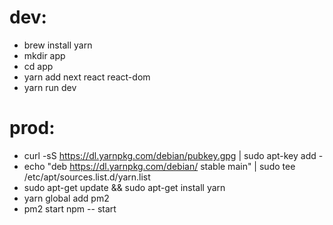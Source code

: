 dev:
=====
- brew install yarn
- mkdir app
- cd app
- yarn add next react react-dom
- yarn run dev

prod:
======
- curl -sS https://dl.yarnpkg.com/debian/pubkey.gpg | sudo apt-key add -
- echo "deb https://dl.yarnpkg.com/debian/ stable main" | sudo tee /etc/apt/sources.list.d/yarn.list
- sudo apt-get update && sudo apt-get install yarn
- yarn global add pm2
- pm2 start npm -- start
